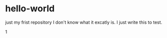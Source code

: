 # hello-world
just my frist repository
I don't know what it excatly is. I just write this to test.

1